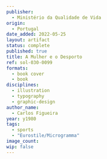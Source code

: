 ```yaml
---
publisher:
  - Ministério da Qualidade de Vida
origin:
  - Portugal
date_added: 2022-05-25
layout: artifact
status: complete
published: true
title: A Mulher e o Desporto
ref: sol-030-0099
formats:
  - book cover
  - book
disciplines:
  - illustration
  - typography
  - graphic-design
author_name:
  - Carlos Figueira
year: y1980
tags:
  - sports
  - "Eurostile/Microgramma"
image_count:
wip: false
---
```


